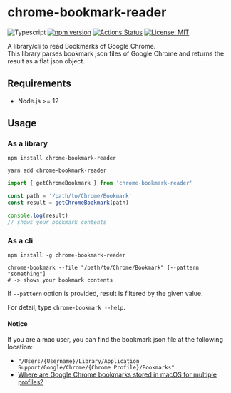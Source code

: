 # chrome-bookmark-reader

![Typescript](https://img.shields.io/badge/-Typescript-007ACC.svg?logo=typescript&style=popout)
[![npm version](https://badge.fury.io/js/chrome-bookmark-reader.svg)](https://badge.fury.io/js/chrome-bookmark-reader)
[![Actions Status](https://github.com/ytakahashi/chrome-bookmark-reader/workflows/Node.js%20CI/badge.svg)](https://github.com/ytakahashi/chrome-bookmark-reader/actions)
[![License: MIT](https://img.shields.io/badge/License-MIT-yellow.svg)](./LICENSE)

A library/cli to read Bookmarks of Google Chrome.  
This library parses bookmark json files of Google Chrome and returns the result as a flat json object.

## Requirements

- Node.js >= 12

## Usage

### As a library

```terminal
npm install chrome-bookmark-reader
```

```terminal
yarn add chrome-bookmark-reader
```

```typescript
import { getChromeBookmark } from 'chrome-bookmark-reader'

const path = '/path/to/Chrome/Bookmark'
const result = getChromeBookmark(path)

console.log(result)
// shows your bookmark contents
```

### As a cli

```terminal
npm install -g chrome-bookmark-reader
```

```terminal
chrome-bookmark --file "/path/to/Chrome/Bookmark" [--pattern "something"]
# -> shows your bookmark contents
```

If `--pattern` option is provided, result is filtered by the given value.

For detail, type `chrome-bookmark --help`.

#### Notice

If you are a mac user, you can find the bookmark json file at the following location:

- `"/Users/{Username}/Library/Application Support/Google/Chrome/{Chrome Profile}/Bookmarks"`
- [Where are Google Chrome bookmarks stored in macOS for multiple profiles?](https://apple.stackexchange.com/questions/322935/where-are-google-chrome-bookmarks-stored-in-macos-for-multiple-profiles)
